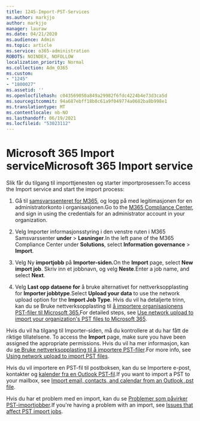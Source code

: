 ```yaml
---
title: 1245-Import-PST-Services
ms.author: markjjo
author: markjjo
manager: lauraw
ms.date: 04/21/2020
ms.audience: Admin
ms.topic: article
ms.service: o365-administration
ROBOTS: NOINDEX, NOFOLLOW
localization_priority: Normal
ms.collection: Adm_O365
ms.custom:
- "1245"
- "1800027"
ms.assetid: ''
ms.openlocfilehash: c043569050a849a29982f6fdc4224b4e73d3ca5d
ms.sourcegitcommit: 94a687ebff18b0c61a9f049774a0682ba8b998e1
ms.translationtype: MT
ms.contentlocale: nb-NO
ms.lasthandoff: 06/19/2021
ms.locfileid: "53023112"
---
```

# <a name="microsoft-365-import-service"></a><span data-ttu-id="5ee71-102">Microsoft 365 Import service</span><span class="sxs-lookup"><span data-stu-id="5ee71-102">Microsoft 365 Import service</span></span>

<span data-ttu-id="5ee71-103">Slik får du tilgang til importtjenesten og starter importprosessen:</span><span class="sxs-lookup"><span data-stu-id="5ee71-103">To access the Import service and start the import process:</span></span>

1. <span data-ttu-id="5ee71-104">Gå til [samsvarssenteret for M365](https://compliance.microsoft.com/), og logg på med legitimasjonen for en administratorkonto i organisasjonen.</span><span class="sxs-lookup"><span data-stu-id="5ee71-104">Go to the [M365 Compliance Center](https://compliance.microsoft.com/), and sign in using the credentials for an administrator account in your organization.</span></span>

1. <span data-ttu-id="5ee71-105">Velg Importer informasjonsstyring i den venstre ruten i M365 Samsvarssenter **under**  >  **Løsninger**.</span><span class="sxs-lookup"><span data-stu-id="5ee71-105">In the left pane of the M365 Compliance Center under **Solutions**, select **Information governance** > **Import**.</span></span>

1. <span data-ttu-id="5ee71-106">Velg Ny **importjobb** på **Importer-siden.**</span><span class="sxs-lookup"><span data-stu-id="5ee71-106">On the **Import** page, select **New import job**.</span></span> <span data-ttu-id="5ee71-107">Skriv inn et jobbnavn, og velg **Neste**.</span><span class="sxs-lookup"><span data-stu-id="5ee71-107">Enter a job name, and select **Next**.</span></span>

1. <span data-ttu-id="5ee71-108">Velg **Last opp dataene for** å bruke alternativet for nettverksopplasting for **Importer jobbtype**.</span><span class="sxs-lookup"><span data-stu-id="5ee71-108">Select **Upload your data** to use the network upload option for the **Import Job Type**.</span></span> <span data-ttu-id="5ee71-109">Hvis du vil ha detaljerte trinn, kan du se Bruke nettverksopplasting til [å importere organisasjonens PST-filer til Microsoft 365.](/compliance/use-network-upload-to-import-pst-files)</span><span class="sxs-lookup"><span data-stu-id="5ee71-109">For detailed steps, see [Use network upload to import your organization's PST files to Microsoft 365](/compliance/use-network-upload-to-import-pst-files).</span></span>

<span data-ttu-id="5ee71-110">Hvis du vil ha tilgang til Importer-siden, må du kontrollere at du har fått de riktige tillatelsene. </span><span class="sxs-lookup"><span data-stu-id="5ee71-110">To access the **Import** page, make sure you have been assigned the appropriate permissions.</span></span> <span data-ttu-id="5ee71-111">Hvis du vil ha mer informasjon, kan du [se Bruke nettverksopplasting til å importere PST-filer](/microsoft-365/compliance/importing-pst-files-to-office-365#using-network-upload-to-import-pst-files).</span><span class="sxs-lookup"><span data-stu-id="5ee71-111">For more info, see [Using network upload to import PST files](/microsoft-365/compliance/importing-pst-files-to-office-365#using-network-upload-to-import-pst-files).</span></span>

<span data-ttu-id="5ee71-112">Hvis du vil importere en PST-fil til postboksen, kan du se Importere e-post, kontakter og [kalender fra en Outlook PST-fil](https://support.office.com/article/import-email-contacts-and-calendar-from-an-outlook-pst-file-431a8e9a-f99f-4d5f-ae48-ded54b3440ac).</span><span class="sxs-lookup"><span data-stu-id="5ee71-112">If you want to import a PST to your mailbox, see [Import email, contacts, and calendar from an Outlook .pst file](https://support.office.com/article/import-email-contacts-and-calendar-from-an-outlook-pst-file-431a8e9a-f99f-4d5f-ae48-ded54b3440ac).</span></span>

<span data-ttu-id="5ee71-113">Hvis du har et problem med en import, kan du se [Problemer som påvirker PST-importjobber](/office365/troubleshoot/pst-import-service/issues-with-pst-import-job).</span><span class="sxs-lookup"><span data-stu-id="5ee71-113">If you're having a problem with an import, see [Issues that affect PST import jobs](/office365/troubleshoot/pst-import-service/issues-with-pst-import-job).</span></span>

